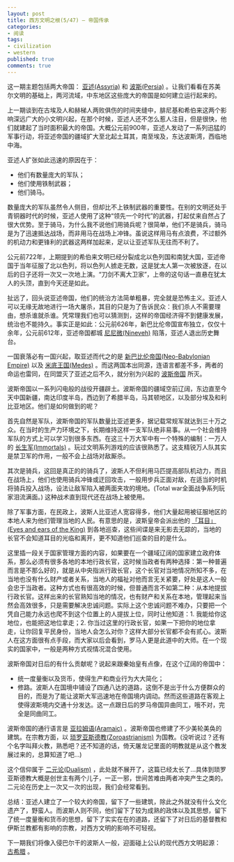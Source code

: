```yaml
---
layout: post
title: 西方文明之根(5/47) — 帝国传承
categories:
- 阅读
tags:
- civilization
- western
published: true
comments: true
---
```

这一期主题包括两大帝国： [亚述(Assyria)](http://en.wikipedia.org/wiki/Assyria) 和 [波斯(Persia)](http://en.wikipedia.org/wiki/Iran) 。让我们看看在苏美尔文明的基础上，两河流域，中东地区这些庞大的帝国是如何建立运行起来的。

上一期谈到在古埃及人和赫梯人两败俱伤的时间夹缝中，腓尼基和希伯来这两个影响深远广大的小文明兴起，在那个时候，亚述人还不怎么惹人注目，但是很快，他们就建起了当时面积最大的帝国。大概公元前900年，亚述人发动了一系列迅猛的军事行动，将亚述帝国的疆域扩大至北起土耳其，南至埃及，东达波斯湾，西临地中海。

亚述人扩张如此迅速的原因在于：

<!-- more -->

- 他们有数量庞大的军队；
- 他们使用铁制武器；
- 他们骑马。

数量庞大的军队虽然令人侧目，但却比不上铁制武器的重要性。在别的文明还处于青铜器时代的时候，亚述人使用了这种“领先一个时代”的武器，打起仗来自然占了很大优势。至于骑马，为什么我不说他们用骑兵呢？很简单，他们不是骑兵，骑马是为了迅速抵达战场，而非用马在战场上冲锋。虽说这样用马有点浪费，不过额外的机动力和更锋利的武器这两样加起来，足以让亚述军队无往而不利了。

公元前722年，上期提到的希伯来文明已经分裂成北以色列国和南犹大国，亚述帝国于当年征服了北以色列，将以色列人掳走无数，这是犹太人第一次被放逐，在以后的日子还将一次又一次地上演。“刀剑不离大卫家”，上帝的这句话一直悬在犹太人的头顶，直到今天还是如此。

扯远了，回头说亚述帝国，他们的统治方法简单粗暴，完全就是恐怖主义。亚述人可以无缘无故地进行一场大屠杀，其目的只是为了告诉民众：我们杀人不需要理由，想杀谁就杀谁。凭常理我们也可以猜测到，这样的帝国经济得不到健康发展，统治也不能持久。事实正是如此：公元前626年，新巴比伦帝国宣布独立，仅仅十余年，公元前612年，亚述帝国都城 [尼尼微(Nineveh)](http://en.wikipedia.org/wiki/Nineveh) 陷落，亚述人退出历史舞台。

一国衰落必有一国兴起，取亚述而代之的是 [新巴比伦帝国(Neo-Babylonian Empire)](http://en.wikipedia.org/wiki/Neo-Babylonian_Empire) 以及 [米底王国(Medes)](http://en.wikipedia.org/wiki/Medes) 。而这两国本出同源，连语言都差不多，两者的命运也雷同，在同盟灭了亚述之后不久，就分别为兴起的 [波斯帝国](http://zh.wikipedia.org/wiki/%E6%B3%A2%E6%96%AF%E5%B8%9D%E5%9C%8B) 所灭。

波斯帝国以一系列闪电般的战役开疆辟土。波斯帝国的疆域空前辽阔，东边直至今天中国新疆，南达印度半岛，西边到了希腊半岛，马其顿地区，以及部分埃及和利比亚地区。他们是如何做到的呢？

首先自然是军队，波斯帝国的军队数量比亚述更多，据记载常规军就达到三十万之众。在当时的生产力环境之下，长期维持这样一支军队绝非易事。从一个社会维持军队的方式上可以学习到很多东西。在这三十万大军中有一个特殊的编制：一万人的 [长生军(Immortals)](http://en.wikipedia.org/wiki/Immortals_%28Persian_Empire%29) 。玩过文明系列游戏的应该很熟悉了。这支精锐万人队其实是禁卫军的作用，一般不会上战场对敌厮杀。

其次是骑兵，这回是真正的的骑兵了，波斯人不但利用马匹提高部队机动力，而且在战场上，他们也使用骑兵冲锋或迂回攻击，一般用步兵正面对敌，在适当的时机将骑兵投入战场，设法让敌军陷入被两面夹攻的境地。(Total war全面战争系列玩家泪流满面。) 这种战术直到现代还在战场上被使用。

除了军事方面，在民政上，波斯人比亚述人宽容得多，他们大量起用被征服地区的本地人来为他们管理当地的人民。有意思的是，波斯皇帝会派出他的 [「耳目」(Eyes and ears of the King)](http://en.wikipedia.org/wiki/Immortals_%28Persian_Empire%29) 到各地巡查，这些间谍是来无影去无踪的，当地的长官不会知道耳目的光临和离开，更不知道他们巡查的目的是什么。

这里插一段关于国家管理方面的内容，如果要在一个疆域辽阔的国家建立政府体系，那么必须有很多各地的本地行政长官，这时候当政者有两种选择：第一种普遍而言是不那么好的，就是从中央指派行政长官，这个长官对当地情况所知不多，在当地也没有什么财产或者关系，当地人的福祉对他而言无关紧要，好处是这人一般会忠于当政者。这种方式也有很高效的时候，但普通而言不如第二种：从本地提拔行政长官。这样出来的长官熟知当地的情况，也有财产和关系在本地，管理起来当然会高效很多，只是需要解决忠诚问题。实际上这个忠诚问题不难办，只要把一个凭自己能力永远也爬不到这个位置上的人提拔上位，同时让他知道：1. 我能给你这地位，也能把这地位拿走；2. 你当过这里的行政长官，如果一下把你的地位拿走，让你回复平民身份，当地人会怎么对你？这样大部分长官都不会有贰心。波斯人在这方面很有点手段，而大家以后会看到，罗马人更是此道中的大师。在一个现实的国家中，一般是两种方式视情况混合使用。

波斯帝国对日后的有什么贡献呢？说起来跟秦始皇有点像，在这个辽阔的帝国中：

- 统一度量衡以及货币，使得生产和商业行为大大简化；
- 修路。波斯人在国境中铺设了四通八达的道路，这倒不是出于什么方便群众的目的，而是为了能让波斯大军迅速地在帝国境内调动。然而这些道路在客观上使得波斯境内交通十分发达。这一点跟日后的罗马帝国异曲同工，哦不对，完全是同曲同工。

波斯帝国的通行语言是 [亚拉姆语(Aramaic)](http://en.wikipedia.org/wiki/Imperial_Aramaic#Imperial_Aramaic) 。波斯帝国也修建了不少美轮美奂的建筑。在宗教方面，以 [琐罗亚斯德教(Zoroastrianism)](http://en.wikipedia.org/wiki/Zoroastrianism) 为国教。(没听说过？还有个名字叫拜火教，熟悉吧？还不知道的话，倚天屠龙记里面的明教就是从这个教发展过来的，总算知道了吧…)

这个信仰属于 [二元论(Dualism)](http://en.wikipedia.org/wiki/Dualism) ，此处就不展开了，这篇已经太长了…具体到琐罗亚斯德教大概是创世主有两个儿子，一正一邪，世间苦难由两者冲突产生之类的。二元论在历史上一次又一次的出现，我们会经常看到。

总结：亚述人建立了一个较大的帝国，留下了一些建筑，除此之外就没有什么文化遗产了，野蛮人。而波斯人则不同，他们留下了较为成熟的政体以及其思想，留下了统一度量衡和货币的思想，留下了实实在在的道路，还留下了对日后的基督教和伊斯兰教都有影响的宗教，对西方文明的影响不可轻视。

下一期我们将像入侵巴尔干的波斯人一般，迎面碰上公认的现代西方文明起源： [古希腊](http://webabie.com/the-foundation-of-western-civilization-6-of-47/) 。
